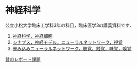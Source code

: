 # 神経科学

公立小松大学臨床工学科3年の科目，臨床医学3の講義資料です．

1. [神経科学，神経細胞](https://github.com/KazuhisaFujita/Neuro/blob/master/Neuro01.pdf)
2. [シナプス，神経モデル，ニューラルネットワーク，視覚](https://github.com/KazuhisaFujita/Neuro/blob/master/Neuro02.pdf)
3. [畳み込みニューラルネットワーク，聴覚，触覚，味覚，嗅覚](https://github.com/KazuhisaFujita/Neuro/blob/master/Neuro03.pdf)

[昔のレポート課題](https://github.com/KazuhisaFujita/Neuro/blob/master/report.md)

